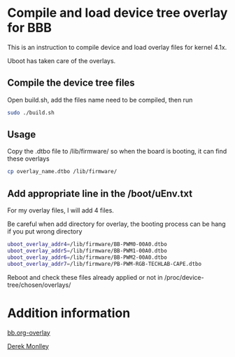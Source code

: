 # Compile and load device tree overlay for BBB

This is an instruction to compile device and load overlay files for kernel 4.1x.

Uboot has taken care of the overlays.
## Compile the device tree files

Open build.sh, add the files name need to be compiled, then run
```bash
sudo ./build.sh
```

## Usage
Copy the .dtbo file to /lib/firmware/ so when the board is booting, it can find these overlays
```bash
cp overlay_name.dtbo /lib/firmware/
```

## Add appropriate line in the /boot/uEnv.txt
For my overlay files, I will add 4 files.

Be careful when add directory for overlay, the booting process can be hang if you put wrong directory
```bash
uboot_overlay_addr4=/lib/firmware/BB-PWM0-00A0.dtbo
uboot_overlay_addr5=/lib/firmware/BB-PWM1-00A0.dtbo
uboot_overlay_addr6=/lib/firmware/BB-PWM2-00A0.dtbo
uboot_overlay_addr7=/lib/firmware/PB-PWM-RGB-TECHLAB-CAPE.dtbo
```
Reboot and check these files already applied or not in /proc/device-tree/chosen/overlays/


# Addition information
[bb.org-overlay](https://github.com/beagleboard/bb.org-overlays)

[Derek Monlley](http://derekmolloy.ie/gpios-on-the-beaglebone-black-using-device-tree-overlays/)
